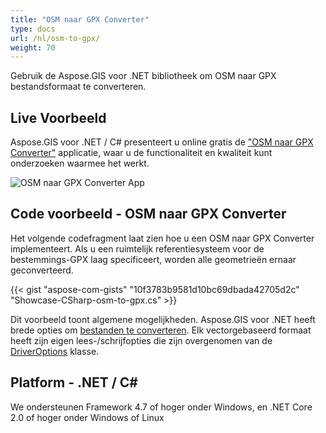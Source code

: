 ```yaml
---
title: "OSM naar GPX Converter"
type: docs
url: /nl/osm-to-gpx/
weight: 70
---
```


Gebruik de Aspose.GIS voor .NET bibliotheek om OSM naar GPX bestandsformaat te converteren.

## **Live Voorbeeld**

Aspose.GIS voor .NET / C# presenteert u online gratis de ["OSM naar GPX Converter"](https://products.aspose.app/gis/conversion/osm-to-gpx) applicatie, waar u de functionaliteit en kwaliteit kunt onderzoeken waarmee het werkt.

![OSM naar GPX Converter App](conversion.png)

## **Code voorbeeld - OSM naar GPX Converter**

Het volgende codefragment laat zien hoe u een OSM naar GPX Converter implementeert. Als u een ruimtelijk referentiesysteem voor de bestemmings-GPX laag specificeert, worden alle geometrieën ernaar geconverteerd. 

{{< gist "aspose-com-gists" "10f3783b9581d10bc69dbada42705d2c" "Showcase-CSharp-osm-to-gpx.cs" >}}

Dit voorbeeld toont algemene mogelijkheden. Aspose.GIS voor .NET heeft brede opties om [bestanden te converteren](https://docs.aspose.com/gis/net/vector-layers/). Elk vectorgebaseerd formaat heeft zijn eigen lees-/schrijfopties die zijn overgenomen van de [DriverOptions](https://reference.aspose.com/gis/net/aspose.gis/driveroptions) klasse.

## **Platform - .NET / C#**

We ondersteunen Framework 4.7 of hoger onder Windows, en .NET Core 2.0 of hoger onder Windows of Linux
